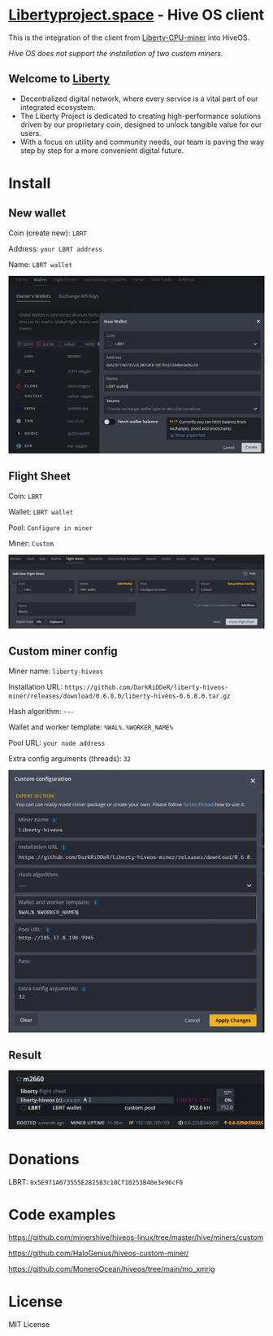 # [Libertyproject.space](https://libertyproject.space/) - Hive OS client

This is the integration of the client from [Liberty-CPU-miner](https://github.com/LibertyProject-chain/Liberty-CPU-miner) into HiveOS.

*Hive OS does not support the installation of two custom miners.*

## Welcome to [Liberty](https://libertyproject.space/)

- Decentralized digital network, where every service is a vital part of our integrated ecosystem.
- The Liberty Project is dedicated to creating high-performance solutions driven by our proprietary coin, designed to unlock tangible value for our users.
- With a focus on utility and community needs, our team is paving the way step by step for a more convenient digital future.

# Install

## New wallet

Coin (create new): ``LBRT``

Address: ``your LBRT address``

Name: ``LBRT wallet``

![image](screens/1.jpg)

## Flight Sheet

Coin: ``LBRT``

Wallet: ``LBRT wallet``

Pool: ``Configure in miner``

Miner: ``Custom``

![image](screens/2.jpg)

## Custom miner config

Miner name: ``liberty-hiveos``

Installation URL: ``https://github.com/DarkRiDDeR/liberty-hiveos-miner/releases/download/0.6.8.0/liberty-hiveos-0.6.8.0.tar.gz``

Hash algorithm: ``---``

Wallet and worker template: ``%WAL%.%WORKER_NAME%``

Pool URL: ``your node address``

Extra config arguments (threads): ``32``

![image](screens/3.jpg)

## Result

![image](screens/4.jpg)

# Donations

LBRT: `0x5E971A073555E282583c10Cf10253B40e3e96cF0`

# Code examples

https://github.com/minershive/hiveos-linux/tree/master/hive/miners/custom

https://github.com/HaloGenius/hiveos-custom-miner/

https://github.com/MoneroOcean/hiveos/tree/main/mo_xmrig

# License

MIT License